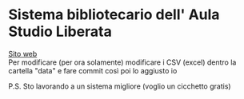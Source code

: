 <h1>Sistema bibliotecario dell' Aula Studio Liberata</h1>
<a href="https://crackednut.github.io/biblioteca-asl/" target="_blank" rel="noopener noreferrer">Sito web </a></br>
Per modificare (per ora solamente) modificare i CSV (excel) dentro la cartella "data" e fare commit così poi lo aggiusto io

P.S. Sto lavorando a un sistema migliore (voglio un cicchetto gratis)
